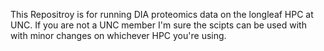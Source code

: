 This Repositroy is for running DIA proteomics data on the longleaf HPC at UNC. If you are not a UNC member I'm sure the scipts can be used with with minor changes on whichever HPC you're using.
